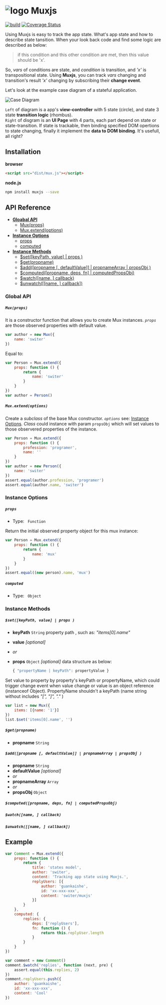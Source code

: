 ![logo](http://switer.qiniudn.com/mux-verti.png?imageView/2/w/110) Muxjs
===========
[![build](https://travis-ci.org/switer/muxjs.svg?branch=master)](https://travis-ci.org/switer/muxjs)
[![Coverage Status](https://coveralls.io/repos/switer/muxjs/badge.svg?branch=master)](https://coveralls.io/r/switer/muxjs?branch=master)

Using Muxjs is easy to track the app state. What's app state and how to describe state tansition. When your look back code and find some logic are described as below:
> if this condition and this other condition are met, then this value should be 'x'.

So,  *vars* of conditions are state, and *condition* is transition, and *'x'* is transpositional state. Using **Muxjs**, you can track  *vars* changing and transition's result *'x'*  changing by
subscribing their **change event**.

Let's look at the example case diagram of a stateful application. 

![Case Diagram](http://switer.qiniudn.com/muxjs.png)

`Left` of diagram is a app's **view-controller** with 5 state (circle), and state 3 state **transition logic** (rhombus).<br />
`Right` of disgram is an **UI Page** with 4 parts, each part depend on state or state-transition.
If state is trackable, then binding specified DOM opertions to state changing, 
finally it implement the **data to DOM binding**. It's usefull, all right?

## Installation
**browser**
```html
<script src="dist/mux.js"></script>
```
**node.js**
```bash
npm install muxjs --save
```

## API Reference
- **[Gloabal API](#global-api)**
    - [Mux(props)](#muxprops)
    - [Mux.extend(options)](#muxextendoptions)
- **[Instance Options](#instance-options)**
    - [props](#props)
    - [computed](#computed)
- **[Instance Methods](#instance-methods)**
    - [$set(\[keyPath, value\] | props )](#setkeypath-value--props-)
    - [$get(propname)](#computed)
    - [$add(\[propname \[, defaultValue\]\] | propnameArray | propsObj )](#addpropname--defaultvalue--propnamearray--propsobj-)
    - [$computed(\[propname, deps, fn\] | computedPropsObj)](#computedpropname-deps-fn--computedpropsobj)
    - [$watch(\[name, \] callback)](#watchname--callback)
    - [$unwatch(\[\[name, \] callback\])](#unwatchname--callback)

### Global API
##### `Mux(props)`
It is a constructor function that allows you to create Mux instances.
*`props`* are those observed properties with default value.

```js
var author = new Mux({
    name: 'switer'
})
```
Equal to:

```js
var Person = Mux.extend({
    props: function () {
        return {
            name: 'switer'
        }
    }
})
var author = Person()
```

##### `Mux.extend(options)`
Create a *subclass* of the base Mux constructor. *`options`* see: [Instance Options](#instance-options).
*Class* could instance with param `propsObj` which will set values to those observered properties of the instance.  

```js
var Person = Mux.extend({
    props: function () {
        profession: 'programer',
        name: ''
    }
})
var author = new Person({
    name: 'switer'
})
assert.equal(author.profession, 'programer')
assert.equal(author.name, 'switer')
```

### Instance Options
##### `props`
- Type: ` Function`

Return the initial observed property object for this mux instance:

```js
var Person = Mux.extend({
    props: function () {
        return {
            name: 'mux'
        }
    }
})
assert.equal((new person).name, 'mux')
```

##### `computed`
- Type: ` Object`

### Instance Methods
##### `$set([keyPath, value] | props )`
- **keyPath** `String` property path , such as:  *"items[0].name"*
- **value** *[optional]*
- *or*
- **props** `Object` *[optional]* data structure as below:  
    
    ```js
    { "propertyName | keyPath": propertyValue }
    ```

Set value to property by property's keyPath or propertyName, which could trigger change event when value change or value is an object reference (instanceof  Object). PropertyName shouldn't a keyPath (name string without includes *"[", "]", "."* )
```js
var list = new Mux({
    items: [{name: '1'}]
})
list.$set('items[0].name', '')
```

##### `$get(propname)`
- **propname** `String`

##### `$add([propname [, defaultValue]] | propnameArray | propsObj )`
- **propname** `String` 
- **defaultValue** *[optional]*
- *or*
- **propnameArray** `Array` 
- *or* 
- **propsObj** `Object` 

##### `$computed([propname, deps, fn] | computedPropsObj)`

##### `$watch([name, ] callback)`

##### `$unwatch([[name, ] callback])`

## Example
```js
var Comment = Mux.extend({
    props: function () {
        return {
            title: 'states model',
            author: 'switer',
            content: 'Tracking app state using Muxjs.',
            replyUsers: [{
                author: 'guankaishe',
                id: 'xx-xxx-xxx',
                content: 'switer/muxjs'
            }]
        }
    },
    computed: {
        replies: {
            deps: ['replyUsers'],
            fn: function () {
                return this.replyUser.length
            }
        }
    }
})

var comment = new Comment()
comment.$watch('replies', function (next, pre) {
    assert.equal(this.replies, 2)
})
comment.replyUsers.push({
    author: 'guankaishe',
    id: 'xx-xxx-xxx',
    content: 'Cool'
})
```